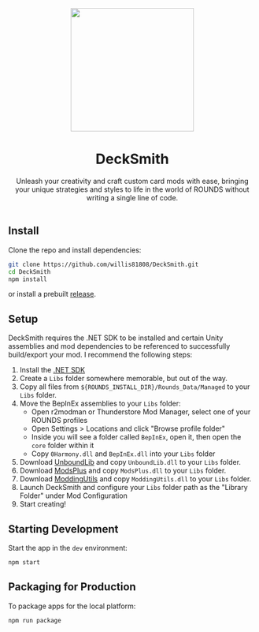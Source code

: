 <div align="center">
  <img src="https://raw.githubusercontent.com/willis81808/DeckSmith/main/assets/icon.png" width="250px" style="user-select: none;" />
  <h1>DeckSmith</h1>
  Unleash your creativity and craft custom card mods with ease, bringing your unique strategies and styles to life in the world of ROUNDS without writing a single line of code.
</div>

<br>

## Install

Clone the repo and install dependencies:

```bash
git clone https://github.com/willis81808/DeckSmith.git
cd DeckSmith
npm install
```

or install a prebuilt [release](https://github.com/willis81808/DeckSmith/releases).

## Setup

DeckSmith requires the .NET SDK to be installed and certain Unity assemblies and mod dependencies to be referenced to successfully build/export your mod. I recommend the following steps:

1. Install the [.NET SDK](https://dotnet.microsoft.com/en-us/download)
1. Create a `Libs` folder somewhere memorable, but out of the way.
1. Copy all files from `${ROUNDS_INSTALL_DIR}/Rounds_Data/Managed` to your `Libs` folder.
1. Move the BepInEx assemblies to your `Libs` folder:
    - Open r2modman or Thunderstore Mod Manager, select one of your ROUNDS profiles
    - Open Settings > Locations and click "Browse profile folder"
    - Inside you will see a folder called `BepInEx`, open it, then open the `core` folder within it
    - Copy `0Harmony.dll` and `BepInEx.dll` into your `Libs` folder
1. Download [UnboundLib](https://rounds.thunderstore.io/package/willis81808/UnboundLib/) and copy `UnboundLib.dll` to your `Libs` folder.
1. Download [ModsPlus](https://rounds.thunderstore.io/package/willis81808/ModsPlus/) and copy `ModsPlus.dll` to your `Libs` folder.
1. Download [ModdingUtils](https://rounds.thunderstore.io/package/Pykess/ModdingUtils/) and copy `ModdingUtils.dll` to your `Libs` folder.
1. Launch DeckSmith and configure your `Libs` folder path as the "Library Folder" under Mod Configuration
1. Start creating!

## Starting Development

Start the app in the `dev` environment:

```bash
npm start
```

## Packaging for Production

To package apps for the local platform:

```bash
npm run package
```
